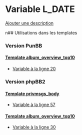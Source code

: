 # Variable L_DATE
[Ajouter une description](https://fa-tvars.appspot.com/L_DATE)

n## Utilisations dans les templates

### Version PunBB

#### [Template album_overview_top10](punbb/album_overview_top10.md)
* [Variable à la ligne 20](../punbb/album_overview_top10.tpl#L20)

### Version phpBB2

#### [Template privmsgs_body](subsilver/privmsgs_body.md)
* [Variable à la ligne 57](../subsilver/privmsgs_body.tpl#L57)

#### [Template album_overview_top10](subsilver/album_overview_top10.md)
* [Variable à la ligne 30](../subsilver/album_overview_top10.tpl#L30)